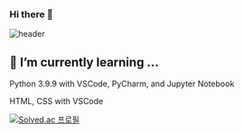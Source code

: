 ### Hi there 👋

![header](https://capsule-render.vercel.app/api?type=slice&color=E3A6AE&height=300&section=header&text=minguno.&fontSize=90&fontAlign=72)

🌱 I’m currently learning ...
---
Python 3.9.9 with VSCode, PyCharm, and Jupyter Notebook

HTML, CSS with VSCode


[![Solved.ac 프로필](http://mazassumnida.wtf/api/v2/generate_badge?boj=lifewithoutcucmber)](https://solved.ac/lifewithoutcucmber/)

<!--
**minguno/minguno** is a ✨ _special_ ✨ repository because its `README.md` (this file) appears on your GitHub profile.

Here are some ideas to get you started:

- 🔭 I’m currently working on ...
- 🌱 I’m currently learning ...
- 👯 I’m looking to collaborate on ...
- 🤔 I’m looking for help with ...
- 💬 Ask me about ...
- 📫 How to reach me: ...
- 😄 Pronouns: ...
- ⚡ Fun fact: ...
-->
